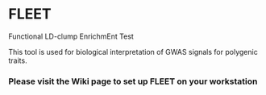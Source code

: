 # FLEET
Functional LD-clump EnrichmEnt Test 

This tool is used for biological interpretation of GWAS signals for polygenic traits. 

### Please visit the Wiki page to set up FLEET on your workstation
